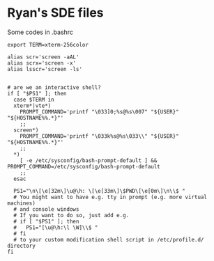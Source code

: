 # Ryan's SDE files

Some codes in .bashrc

    export TERM=xterm-256color

    alias scr='screen -aAL'
    alias scrx='screen -x'
    alias lsscr='screen -ls'


    # are we an interactive shell?
    if [ "$PS1" ]; then
      case $TERM in
      xterm*|vte*)
        PROMPT_COMMAND='printf "\033]0;%s@%s\007" "${USER}" "${HOSTNAME%%.*}"'
        ;;
      screen*)
        PROMPT_COMMAND='printf "\033k%s@%s\033\\" "${USER}" "${HOSTNAME%%.*}"'
        ;;
      *)
        [ -e /etc/sysconfig/bash-prompt-default ] && PROMPT_COMMAND=/etc/sysconfig/bash-prompt-default
        ;;
      esac

      PS1="\n\[\e[32m\]\u@\h: \[\e[33m\]\$PWD\[\e[0m\]\n\\$ "
      # You might want to have e.g. tty in prompt (e.g. more virtual machines)
      # and console windows
      # If you want to do so, just add e.g.
      # if [ "$PS1" ]; then
      #   PS1="[\u@\h:\l \W]\\$ "
      # fi
      # to your custom modification shell script in /etc/profile.d/ directory
    fi
